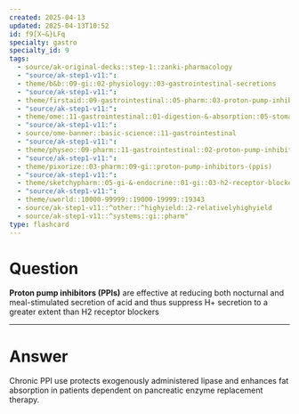 ```yaml
---
created: 2025-04-13
updated: 2025-04-13T10:52
id: f9[X~&}LFq
specialty: gastro
specialty_id: 9
tags:
  - source/ak-original-decks::step-1::zanki-pharmacology
  - "source/ak-step1-v11:": 
  - theme/b&b::09-gi::02-physiology::03-gastrointestinal-secretions
  - "source/ak-step1-v11:": 
  - theme/firstaid::09-gastrointestinal::05-pharm::03-proton-pump-inhibitors
  - "source/ak-step1-v11:": 
  - theme/ome::11-gastrointestinal::01-digestion-&-absorption::05-stomach-phys-&-pharm
  - "source/ak-step1-v11:": 
  - source/ome-banner::basic-science::11-gastrointestinal
  - "source/ak-step1-v11:": 
  - theme/physeo::09-pharm::11-gastrointestinal::02-proton-pump-inhibitors
  - "source/ak-step1-v11:": 
  - theme/pixorize::03-pharm::09-gi::proton-pump-inhibitors-(ppis)
  - "source/ak-step1-v11:": 
  - theme/sketchypharm::05-gi-&-endocrine::01-gi::03-h2-receptor-blockers,-ppis
  - "source/ak-step1-v11:": 
  - theme/uworld::10000-99999::19000-19999::19343
  - source/ak-step1-v11::^other::^highyield::2-relativelyhighyield
  - source/ak-step1-v11::^systems::gi::pharm"
type: flashcard
---
```


# Question
**Proton pump inhibitors (PPIs)** are effective at reducing both nocturnal and meal-stimulated secretion of acid and thus suppress H+ secretion to a greater extent than H2 receptor blockers

---

# Answer
Chronic PPI use protects exogenously administered lipase and enhances fat absorption in patients dependent on pancreatic enzyme replacement therapy.